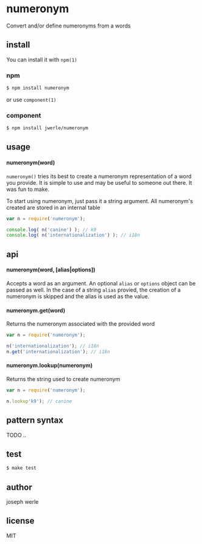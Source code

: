 numeronym
======

Convert and/or define numeronyms from a words


## install
You can install it with `npm(1)`
### npm
```sh
$ npm install numeronym
```

or use `component(1)`
### component
```sh
$ npm install jwerle/numeronym
```

## usage
#### numeronym(word)
`numeronym()` tries its best to create a numeronym representation of a word you provide. It is simple
to use and may be useful to someone out there. It was fun to make.

To start using numeronym, just pass it a string argument. All numeronym's created are stored in an internal
table

```js
var n = require('numeronym');

console.log( n('canine') ); // k9
console.log( n('internationalization') ); // i18n

```

## api
#### numeronym(word, [alias|options])
Accepts a word as an argument. An optional `alias` or `options` object can be passed as well. In the case
of a string `alias` provied, the creation of a numeronym is skipped and the alias is used as the value.


#### numeronym.get(word)
Returns the numeronym associated with the provided word

```js
var n = require('numeronym');

n('internationalization'); // i18n
n.get('internationalization'); // i18n
```

#### numeronym.lookup(numeronym)
Returns the string used to create numeronym

```js
var n = require('numeronym');

n.lookup'k9'); // canine
```


## pattern syntax
TODO ..


## test
```sh
$ make test
```

## author
joseph werle

## license
MIT
